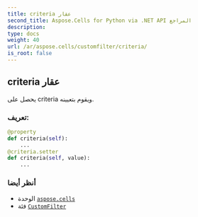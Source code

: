 ```yaml
---
title: criteria عقار
second_title: Aspose.Cells for Python via .NET API المراجع
description:
type: docs
weight: 40
url: /ar/aspose.cells/customfilter/criteria/
is_root: false
---
```

##  criteria عقار

يحصل على criteria ويقوم بتعيينه.
###  تعريف:
```python
@property
def criteria(self):
    ...
@criteria.setter
def criteria(self, value):
    ...
```

###  أنظر أيضا
* الوحدة [`aspose.cells`](../../)
* فئة [`CustomFilter`](/cells/python-net/ar/aspose.cells/customfilter)
